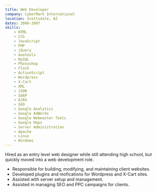 ```yaml
---
title: Web Developer
company: CyberMark International
location: Scottsdale, AZ
dates: 2006-2007
skills:
    - HTML
    - CSS
    - JavaScript
    - PHP
    - jQuery
    - mootools
    - MySQL
    - Photoshop
    - Flash
    - ActionScript
    - Wordpress
    - X-Cart
    - XML
    - JSON
    - SOAP
    - AJAX
    - SEO
    - Google Analytics
    - Google AdWords
    - Google Webmaster Tools
    - Google Maps
    - Server Administration
    - Apache
    - Linux
    - Windows
---
```


Hired as an entry level web designer while still attending high school, but quickly moved into a web development role.

- Responsible for building, modifying, and maintaining client websites.
- Developed plugins and mofications for Wordpress and X-Cart sites.
- Assisted with server setup and management.
- Assisted in managing SEO and PPC campaigns for clients.
